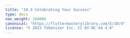 ```yaml
---
title: "10.4 Celebrating Your Success"
type: docs
nav_weight: 104000
canonical: "https://fluttermasterylibrary.com/5/10/4"
license: "© 2023 Tokenizer Inc. CC BY-NC-SA 4.0"
---
```

